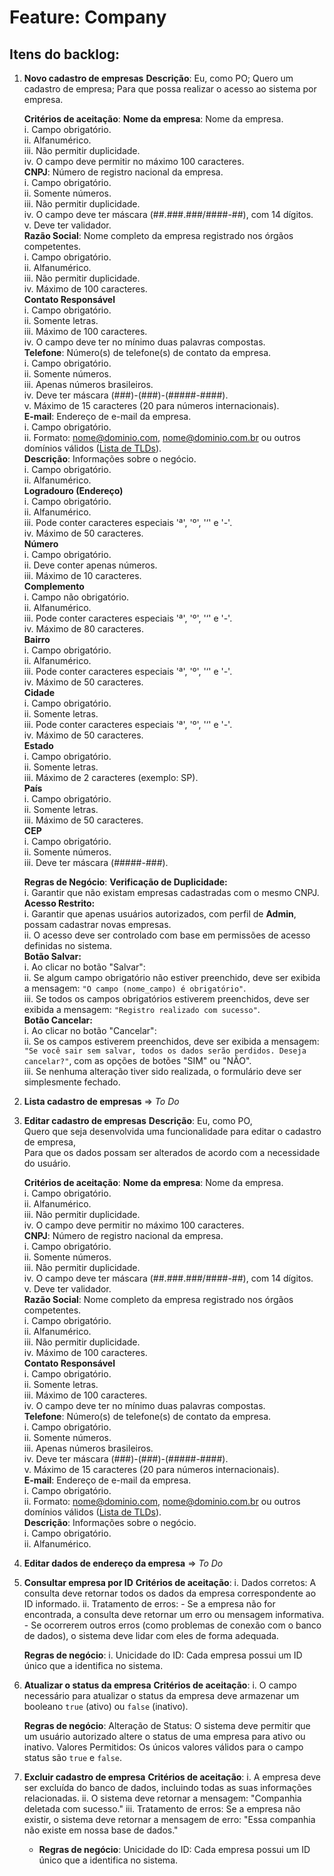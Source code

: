 # Feature: Company

## Itens do backlog:

1. **Novo cadastro de empresas** 
    **Descrição**:
        Eu, como PO;
        Quero um cadastro de empresa;
        Para que possa realizar o acesso ao sistema por empresa.

    **Critérios de aceitação**:
        **Nome da empresa**: Nome da empresa.  
            i. Campo obrigatório.  
            ii. Alfanumérico.  
            iii. Não permitir duplicidade.  
            iv. O campo deve permitir no máximo 100 caracteres.  
        **CNPJ**: Número de registro nacional da empresa.  
            i. Campo obrigatório.  
            ii. Somente números.  
            iii. Não permitir duplicidade.  
            iv. O campo deve ter máscara (##.###.###/####-##), com 14 dígitos.  
            v. Deve ter validador.  
        **Razão Social**: Nome completo da empresa registrado nos órgãos competentes.  
            i. Campo obrigatório.  
            ii. Alfanumérico.  
            iii. Não permitir duplicidade.  
            iv. Máximo de 100 caracteres.  
        **Contato Responsável**  
            i. Campo obrigatório.  
            ii. Somente letras.  
            iii. Máximo de 100 caracteres.  
            iv. O campo deve ter no mínimo duas palavras compostas.  
        **Telefone**: Número(s) de telefone(s) de contato da empresa.  
            i. Campo obrigatório.  
            ii. Somente números.  
            iii. Apenas números brasileiros.  
            iv. Deve ter máscara (###)-(###)-(#####-####).  
            v. Máximo de 15 caracteres (20 para números internacionais).  
        **E-mail**: Endereço de e-mail da empresa.  
            i. Campo obrigatório.  
            ii. Formato: nome@dominio.com, nome@dominio.com.br ou outros domínios válidos ([Lista de TLDs](https://pt.wikipedia.org/wiki/Lista_de_TLDs)).  
        **Descrição**: Informações sobre o negócio.  
            i. Campo obrigatório.  
            ii. Alfanumérico.  
        **Logradouro (Endereço)**  
            i. Campo obrigatório.  
            ii. Alfanumérico.  
            iii. Pode conter caracteres especiais 'ª', 'º', '‘' e '-'.  
            iv. Máximo de 50 caracteres.  
        **Número**  
            i. Campo obrigatório.  
            ii. Deve conter apenas números.  
            iii. Máximo de 10 caracteres.  
        **Complemento**  
            i. Campo não obrigatório.  
            ii. Alfanumérico.  
            iii. Pode conter caracteres especiais 'ª', 'º', '‘' e '-'.  
            iv. Máximo de 80 caracteres.  
        **Bairro**  
            i. Campo obrigatório.  
            ii. Alfanumérico.  
            iii. Pode conter caracteres especiais 'ª', 'º', '‘' e '-'.  
            iv. Máximo de 50 caracteres.  
        **Cidade**  
            i. Campo obrigatório.  
            ii. Somente letras.  
            iii. Pode conter caracteres especiais 'ª', 'º', '‘' e '-'.  
            iv. Máximo de 50 caracteres.  
        **Estado**  
            i. Campo obrigatório.  
            ii. Somente letras.  
            iii. Máximo de 2 caracteres (exemplo: SP).  
        **País**  
            i. Campo obrigatório.  
            ii. Somente letras.  
            iii. Máximo de 50 caracteres.  
        **CEP**  
            i. Campo obrigatório.  
            ii. Somente números.  
            iii. Deve ter máscara (#####-###).

    **Regras de Negócio**:
        **Verificação de Duplicidade:**  
            i. Garantir que não existam empresas cadastradas com o mesmo CNPJ.  
        **Acesso Restrito:**  
            i. Garantir que apenas usuários autorizados, com perfil de **Admin**, possam cadastrar novas empresas.  
            ii. O acesso deve ser controlado com base em permissões de acesso definidas no sistema.  
        **Botão Salvar:**  
            i. Ao clicar no botão "Salvar":  
            ii. Se algum campo obrigatório não estiver preenchido, deve ser exibida a mensagem: `"O campo (nome_campo) é obrigatório"`.  
            iii. Se todos os campos obrigatórios estiverem preenchidos, deve ser exibida a mensagem: `"Registro realizado com sucesso"`.  
        **Botão Cancelar:**  
            i. Ao clicar no botão "Cancelar":  
            ii. Se os campos estiverem preenchidos, deve ser exibida a mensagem: `"Se você sair sem salvar, todos os dados serão perdidos. Deseja cancelar?"`, com as opções de botões "SIM" ou "NÃO".  
            iii. Se nenhuma alteração tiver sido realizada, o formulário deve ser simplesmente fechado.  

2. **Lista cadastro de empresas** => *To Do*

3. **Editar cadastro de empresas**
    **Descrição**:
        Eu, como PO,  
        Quero que seja desenvolvida uma funcionalidade para editar o cadastro de empresa,  
        Para que os dados possam ser alterados de acordo com a necessidade do usuário.
    
    **Critérios de aceitação**:
        **Nome da empresa**: Nome da empresa.  
            i. Campo obrigatório.  
            ii. Alfanumérico.  
            iii. Não permitir duplicidade.  
            iv. O campo deve permitir no máximo 100 caracteres.  
        **CNPJ**: Número de registro nacional da empresa.  
            i. Campo obrigatório.  
            ii. Somente números.  
            iii. Não permitir duplicidade.  
            iv. O campo deve ter máscara (##.###.###/####-##), com 14 dígitos.  
            v. Deve ter validador.  
        **Razão Social**: Nome completo da empresa registrado nos órgãos competentes.  
            i. Campo obrigatório.  
            ii. Alfanumérico.  
            iii. Não permitir duplicidade.  
            iv. Máximo de 100 caracteres.  
        **Contato Responsável**  
            i. Campo obrigatório.  
            ii. Somente letras.  
            iii. Máximo de 100 caracteres.  
            iv. O campo deve ter no mínimo duas palavras compostas.  
        **Telefone**: Número(s) de telefone(s) de contato da empresa.  
            i. Campo obrigatório.  
            ii. Somente números.  
            iii. Apenas números brasileiros.  
            iv. Deve ter máscara (###)-(###)-(#####-####).  
            v. Máximo de 15 caracteres (20 para números internacionais).  
        **E-mail**: Endereço de e-mail da empresa.  
            i. Campo obrigatório.  
            ii. Formato: nome@dominio.com, nome@dominio.com.br ou outros domínios válidos ([Lista de TLDs](https://pt.wikipedia.org/wiki/Lista_de_TLDs)).  
        **Descrição**: Informações sobre o negócio.  
            i. Campo obrigatório.  
            ii. Alfanumérico.  

4. **Editar dados de endereço da empresa** => *To Do*

5. **Consultar empresa por ID**
    **Critérios de aceitação**:
        i. Dados corretos: A consulta deve retornar todos os dados da empresa correspondente ao ID informado.
        ii. Tratamento de erros:
            - Se a empresa não for encontrada, a consulta deve retornar um erro ou mensagem informativa.
            - Se ocorrerem outros erros (como problemas de conexão com o banco de dados), o sistema deve lidar com eles de forma adequada.
    
    **Regras de negócio**:
        i. Unicidade do ID: Cada empresa possui um ID único que a identifica no sistema.

6. **Atualizar o status da empresa**
    **Critérios de aceitação**:
        i. O campo necessário para atualizar o status da empresa deve armazenar um booleano `true` (ativo) ou `false` (inativo).

    **Regras de negócio**:
        Alteração de Status: O sistema deve permitir que um usuário autorizado altere o status de uma empresa para ativo ou inativo.
        Valores Permitidos: Os únicos valores válidos para o campo status são `true` e `false`.

7. **Excluir cadastro de empresa**
    **Critérios de aceitação**:
        i. A empresa deve ser excluída do banco de dados, incluindo todas as suas informações relacionadas.
        ii. O sistema deve retornar a mensagem: "Companhia deletada com sucesso."
        iii. Tratamento de erros: Se a empresa não existir, o sistema deve retornar a mensagem de erro: "Essa companhia não existe em nossa base de dados."

    - **Regras de negócio**:
        Unicidade do ID: Cada empresa possui um ID único que a identifica no sistema.


